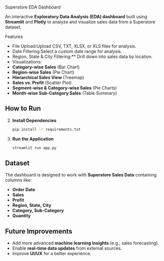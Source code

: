 
Superstore EDA Dashboard  

An interactive **Exploratory Data Analysis (EDA) dashboard** built using **Streamlit** and **Plotly** to analyze and visualize sales data from a Superstore dataset.  

Features  

-  File Upload:Upload CSV, TXT, XLSX, or XLS files for analysis.  
-  Date Filtering:Select a custom date range for analysis.  
-  Region, State & City Filtering:** Drill down into sales data by location.  
-  Visualizations: 
  - **Category-wise Sales** (Bar Chart)  
  - **Region-wise Sales** (Pie Chart)  
  - **Hierarchical Sales View** (Treemap)  
  - **Sales vs. Profit** (Scatter Plot)  
  - **Segment-wise & Category-wise Sales** (Pie Charts)  
  - **Month-wise Sub-Category Sales** (Table Summary)  

##  How to Run  

   
2. **Install Dependencies**  
   ```bash
   pip install -r requirements.txt
   ```  

3. **Run the Application**  
   ```bash
   streamlit run app.py
   ```  

## Dataset  

The dashboard is designed to work with **Superstore Sales Data** containing columns like:  
- **Order Date**  
- **Sales**  
- **Profit**  
- **Region, State, City**  
- **Category, Sub-Category**  
- **Quantity**  


## Future Improvements  

- Add more advanced **machine learning insights** (e.g., sales forecasting).  
- Enable **real-time data updates** from external sources.  
- Improve **UI/UX** for a better experience.
  
